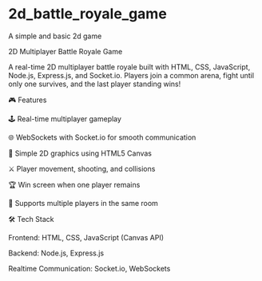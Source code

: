 # 2d_battle_royale_game
A simple and basic 2d game

2D Multiplayer Battle Royale Game

A real-time 2D multiplayer battle royale built with HTML, CSS, JavaScript, Node.js, Express.js, and Socket.io. Players join a common arena, fight until only one survives, and the last player standing wins!

🎮 Features

🕹️ Real-time multiplayer gameplay

🌐 WebSockets with Socket.io for smooth communication

🎨 Simple 2D graphics using HTML5 Canvas

⚔️ Player movement, shooting, and collisions

🏆 Win screen when one player remains

👥 Supports multiple players in the same room

🛠️ Tech Stack

Frontend: HTML, CSS, JavaScript (Canvas API)

Backend: Node.js, Express.js

Realtime Communication: Socket.io, WebSockets
